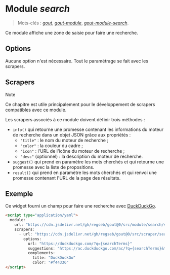# Module _search_

> Mots-clés :
> [_gout_](https://github.com/search?q=_gout_+language%3AMarkdown&type=Code&l=Markdown),
> [_gout-module_](https://github.com/search?q=_gout-module_+language%3AMarkdown&type=Code&l=Markdown),
> [_gout-module-search_](https://github.com/search?q=_gout-module-search_+language%3AMarkdown&type=Code&l=Markdown).

Ce module affiche une zone de saisie pour faire une recherche.

## Options

Aucune option n'est nécessaire. Tout le paramétrage se fait avec les scrapers.

## Scrapers

> [!NOTE]
>
> Ce chapitre est utile principalement pour le développement de scrapers
> compatibles avec ce module.

Les scrapers associés à ce module doivent définir trois méthodes :

- `info()` qui retourne une promesse contenant les informations du moteur de
  recherche dans un objet JSON grâce aux propriétés :
  - `"title"` : le nom du moteur de recherche ;
  - `"color"` : la couleur du cadre ;
  - `"icon"` : l'URL de l'icône du moteur de recherche ;
  - `"desc"` (optionnel) : la description du moteur de recherche.
- `suggest()` qui prend en paramètre les mots cherchés et qui retourne une
  promesse avec la liste de propositions.
- `result()` qui prend en paramètre les mots cherchés et qui renvoi une promesse
  contenant l'URL de la page des résultats.

## Exemple

Ce widget fourni un champ pour faire une recherche avec
[DuckDuckGo](https://duckduckgo.com/).

```html
<script type="application/yaml">
  module:
    url: "https://cdn.jsdelivr.net/gh/regseb/gout@0/src/module/search/search.js"
    scrapers:
      - url: "https://cdn.jsdelivr.net/gh/regseb/gout@0/src/scraper/search/opensearch/opensearch.js"
        options:
          url: "https://duckduckgo.com/?q={searchTerms}"
          suggestions: "https://ac.duckduckgo.com/ac/?q={searchTerms}&type=list"
          complements:
            title: "DuckDuckGo"
            color: "#f44336"
</script>
```
